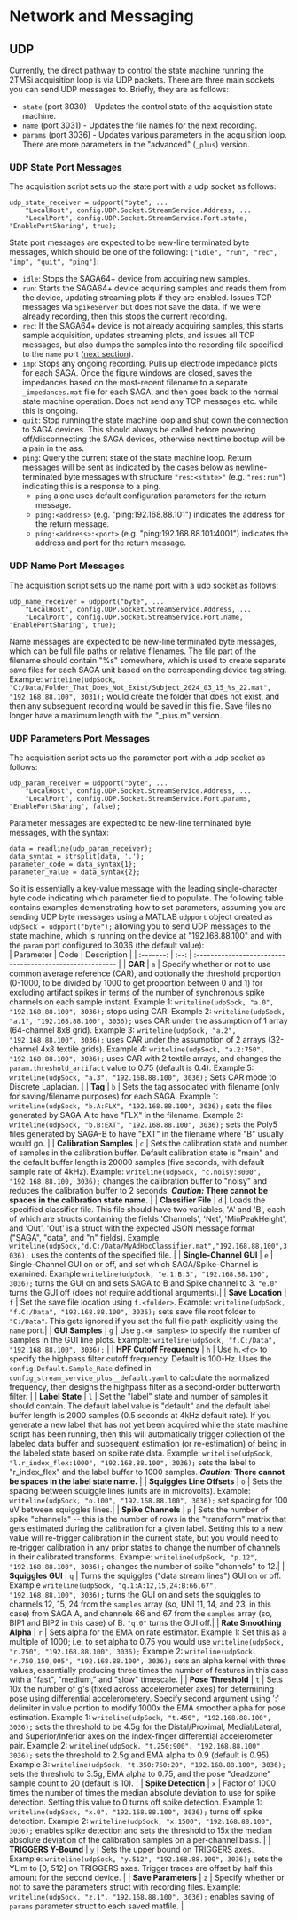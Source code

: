 # Network and Messaging #

## UDP ## 
Currently, the direct pathway to control the state machine running the 2TMSi acquisition loop is via UDP packets. There are three main sockets you can send UDP messages to. Briefly, they are as follows:   
* `state` (port 3030) - Updates the control state of the acquisition state machine. 
* `name` (port 3031) - Updates the file names for the next recording.
* `params` (port 3036) - Updates various parameters in the acquisition loop. There are more parameters in the "advanced" (`_plus`) version.  

### UDP State Port Messages ###
The acquisition script sets up the state port with a udp socket as follows:  
```
udp_state_receiver = udpport("byte", ...
    "LocalHost", config.UDP.Socket.StreamService.Address, ...
    "LocalPort", config.UDP.Socket.StreamService.Port.state, "EnablePortSharing", true);
```  
State port messages are expected to be new-line terminated byte messages, which should be one of the following: `["idle", "run", "rec", "imp", "quit", "ping"]`:  
* `idle`: Stops the SAGA64+ device from acquiring new samples. 
* `run`: Starts the SAGA64+ device acquiring samples and reads them from the device, updating streaming plots if they are enabled. Issues TCP messages via `SpikeServer` but does not save the data. If we were already recording, then this stops the current recording.  
* `rec`: If the SAGA64+ device is not already acquiring samples, this starts sample acquisition, updates streaming plots, and issues all TCP messages, but also dumps the samples into the recording file specified to the `name` port ([next section](#udp-name-port-messages)). 
* `imp`: Stops any ongoing recording. Pulls up electrode impedance plots for each SAGA. Once the figure windows are closed, saves the impedances based on the most-recent filename to a separate `_impedances.mat` file for each SAGA, and then goes back to the normal state machine operation. Does not send any TCP messages etc. while this is ongoing.  
* `quit`: Stop running the state machine loop and shut down the connection to SAGA devices. This should always be called before powering off/disconnecting the SAGA devices, otherwise next time bootup will be a pain in the ass.  
* `ping`: Query the current state of the state machine loop. Return messages will be sent as indicated by the cases below as newline-terminated byte messages with structure `"res:<state>"` (e.g. `"res:run"`) indicating this is a response to a ping.  
  + `ping` alone uses default configuration parameters for the return message.
  + `ping:<address>` (e.g. "ping:192.168.88.101") indicates the address for the return message. 
  + `ping:<address>:<port>` (e.g. "ping:192.168.88.101:4001") indicates the address and port for the return message. 

### UDP Name Port Messages ###
The acquisition script sets up the name port with a udp socket as follows:  
```
udp_name_receiver = udpport("byte", ...
    "LocalHost", config.UDP.Socket.StreamService.Address, ...
    "LocalPort", config.UDP.Socket.StreamService.Port.name, "EnablePortSharing", true);
```  
Name messages are expected to be new-line terminated byte messages, which can be full file paths or relative filenames. The file part of the filename should contain "%s" somewhere, which is used to create separate save files for each SAGA unit based on the corresponding device tag string.  Example: `writeline(udpSock, "C:/Data/Folder_That_Does_Not_Exist/Subject_2024_03_15_%s_22.mat", "192.168.88.100", 3031);` would create the folder that does not exist, and then any subsequent recording would be saved in this file. Save files no longer have a maximum length with the "_plus.m" version.

### UDP Parameters Port Messages ###
The acquisition script sets up the parameter port with a udp socket as follows:  
```
udp_param_receiver = udpport("byte", ...
    "LocalHost", config.UDP.Socket.StreamService.Address, ...
    "LocalPort", config.UDP.Socket.StreamService.Port.params, "EnablePortSharing", false);
```  
Parameter messages are expected to be new-line terminated byte messages, with the syntax:  
```
data = readline(udp_param_receiver);
data_syntax = strsplit(data, '.');
parameter_code = data_syntax{1};
parameter_value = data_syntax{2};
```
So it is essentially a key-value message with the leading single-character byte code indicating which parameter field to populate. The following table contains examples demonstrating how to set parameters, assuming you are sending UDP byte messages using a MATLAB `udpport` object created as `udpSock = udpport("byte");` allowing you to send UDP messages to the state machine, which is running on the device at "192.168.88.100" and with the `param` port configured to 3036 (the default value):    
| Parameter | Code | Description                                              |
| :-------: | :--: | :------------------------------------------------------- |
| **CAR** | `a` | Specify whether or not to use common average reference (CAR), and optionally the threshold proportion (0-1000, to be divided by 1000 to get proportion between 0 and 1) for excluding artifact spikes in terms of the number of synchronous spike channels on each sample instant.  Example 1: `writeline(udpSock, "a.0", "192.168.88.100", 3036);` stops using CAR.  Example 2: `writeline(udpSock, "a.1", "192.168.88.100", 3036);` uses CAR under the assumption of 1 array (64-channel 8x8 grid).  Example 3: `writeline(udpSock, "a.2", "192.168.88.100", 3036);` uses CAR under the assumption of 2 arrays (32-channel 4x8 textile grids).  Example 4: `writeline(udpSock, "a.2:750", "192.168.88.100", 3036);` uses CAR with 2 textile arrays, and changes the `param.threshold_artifact` value to 0.75 (default is 0.4).  Example 5: `writeline(udpSock, "a.3", "192.168.88.100", 3036);` Sets CAR mode to Discrete Laplacian. |
| **Tag** | `b` | Sets the tag associated with filename (only for saving/filename purposes) for each SAGA.  Example 1:  `writeline(udpSock, "b.A:FLX", "192.168.88.100", 3036);` sets the files generated by SAGA-A to have "FLX" in the filename.  Example 2: `writeline(udpSock, "b.B:EXT", "192.168.88.100", 3036);` sets the Poly5 files generated by SAGA-B to have "EXT" in the filename where "B" usually would go. |
| **Calibration Samples** | `c` | Sets the calibration state and number of samples in the calibration buffer. Default calibration state is "main" and the default buffer length is 20000 samples (five seconds, with default sample rate of 4kHz).  Example: `writeline(udpSock, "c.noisy:8000", "192.168.88.100, 3036);` changes the calibration buffer to "noisy" and reduces the calibration buffer to 2 seconds. **_Caution:_ There cannot be spaces in the calibration state name.** | 
| **Classifier File** | `d` | Loads the specified classifier file. This file should have two variables, 'A' and 'B', each of which are structs containing the fields 'Channels', 'Net', 'MinPeakHeight', and 'Out'. 'Out' is a struct with the expected JSON message format ("SAGA", "data", and "n" fields).  Example: `writeline(udpSock,"d.C:/Data/MyAdHocClassifier.mat","192.168.88.100",3036);` uses the contents of the specified file. |
| **Single-Channel GUI** | `e` | Single-Channel GUI on or off, and set which SAGA/Spike-Channel is examined.  Example `writeline(udpSock, "e.1:B:3", "192.168.88.100", 3036);` turns the GUI on and sets SAGA to B and Spike channel to 3. `"e.0"` turns the GUI off (does not require additional arguments).| 
| **Save Location** | `f` | Set the save file location using `f.<folder>`.  Example: `writeline(udpSock, "f.C:/Data", "192.168.88.100", 3036);` sets save file root folder to `"C:/Data"`. This gets ignored if you set the full file path explicitly using the `name` port.|
| **GUI Samples** | `g` | Use `g.<# samples>` to specify the number of samples in the GUI line plots.  Example: `writeline(udpSock, "f.C:/Data", "192.168.88.100", 3036);` |
| **HPF Cutoff Frequency** | `h` | Use `h.<fc>` to specify the highpass filter cutoff frequency. Default is 100-Hz. Uses the `config.Default.Sample_Rate` defined in `config_stream_service_plus__default.yaml` to calculate the normalized frequency, then designs the highpass filter as a second-order butterworth filter. | 
| **Label State** | `l` | Set the "label" state and number of samples it should contain. The default label value is "default" and the default label buffer length is 2000 samples (0.5 seconds at 4kHz default rate). If you generate a new label that has not yet been acquired while the state machine script has been running, then this will automatically trigger collection of the labeled data buffer and subsequent estimation (or re-estimation) of being in the labeled state based on spike rate data.  Example: `writeline(udpSock, "l.r_index_flex:1000", "192.168.88.100", 3036);` sets the label to "r_index_flex" and the label buffer to 1000 samples. **_Caution:_ There cannot be spaces in the label state name.** | 
| **Squiggles Line Offsets** | `o` | Sets the spacing between squiggle lines (units are in microvolts).  Example: `writeline(udpSock, "o.100", "192.168.88.100", 3036);` set spacing for 100 uV between squiggles lines.|
| **Spike Channels** | `p` | Sets the number of spike "channels" -- this is the number of rows in the "transform" matrix that gets estimated during the calibration for a given label. Setting this to a new value will re-trigger calibration in the current state, but you would need to re-trigger calibration in any prior states to change the number of channels in their calibrated transforms.  Example: `writeline(udpSock, "p.12", "192.168.88.100", 3036);` changes the number of spike "channels" to 12.| 
| **Squiggles GUI** | `q` | Turns the squiggles ("data stream lines") GUI on or off.  Example `writeline(udpSock, "q.1:A:12,15,24:B:66,67", "192.168.88.100", 3036);` turns the GUI on and sets the squiggles to channels 12, 15, 24 from the `samples` array (so, UNI 11, 14, and 23, in this case) from SAGA A, and  channels 66 and 67 from the `samples` array (so, BIP1 and BIP2 in this case) of B. `"q.0"` turns the GUI off.| 
| **Rate Smoothing Alpha** | `r` | Sets alpha for the EMA on rate estimator.  Example 1: Set this as a multiple of 1000; i.e. to set alpha to 0.75 you would use `writeline(udpSock, "r.750", "192.168.88.100", 3036);`  Example 2: `writeline(udpSock, "r.750,150,005", "192.168.88.100", 3036);` sets an alpha kernel with three values, essentially producing three times the number of features in this case with a "fast", "medium," and "slow" timescale. | 
| **Pose Threshold** | `t` | Sets 10x the number of g's (fixed across accelerometer axes) for determining pose using differential accelerometery. Specify second argument using ':' delimiter in value portion to modify 1000x the EMA smoother alpha for pose estimation.  Example 1: `writeline(udpSock, "t.450", "192.168.88.100", 3036);` sets the threshold to be 4.5g for the Distal/Proximal, Medial/Lateral, and Superior/Inferior axes on the index-finger differential accelerometer pair.  Example 2: `writeline(udpSock, "t.250:900", "192.168.88.100", 3036);` sets the threshold to 2.5g and EMA alpha to 0.9 (default is 0.95).  Example 3: `writeline(udpSock, "t.350:750:20", "192.168.88.100", 3036);` sets the threshold to 3.5g, EMA alpha to 0.75, and the pose "deadzone" sample count to 20 (default is 10). |
| **Spike Detection** | `x` | Factor of 1000 times the number of times the median absolute deviation to use for spike detection. Setting this value to 0 turns off spike detection.  Example 1: `writeline(udpSock, "x.0", "192.168.88.100", 3036);` turns off spike detection.  Example 2: `writeline(udpSock, "x.1500", "192.168.88.100", 3036);` enables spike detection and sets the threshold to 15x the median absolute deviation of the calibration samples on a per-channel basis. | 
| **TRIGGERS Y-Bound** | `y` | Sets the upper bound on TRIGGERS axes.  Example: `writeline(udpSock, "y.512", "192.168.88.100", 3036);` sets the YLim to [0, 512] on TRIGGERS axes. Trigger traces are offset by half this amount for the second device. |
| **Save Parameters** | `z` | Specify whether or not to save the parameters struct with recording files.  Example: `writeline(udpSock, "z.1", "192.168.88.100", 3036);` enables saving of `params` parameter struct to each saved matfile. | 

